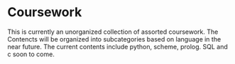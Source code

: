 Coursework
==========
This is currently an unorganized collection of assorted coursework. The Contencts will be organized into subcategories based on language in the near future. The current contents include python, scheme, prolog. SQL and c soon to come.
